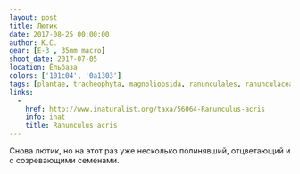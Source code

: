 ```yaml
---
layout: post
title: Лютик
date: 2017-08-25 00:00:00
author: К.С.
gear: [E-3 , 35mm macro]
shoot_date: 2017-07-05
location: Ёльбаза
colors: ['101c04', '0a1303']
tags: [plantae, tracheophyta, magnoliopsida, ranunculales, ranunculaceae, ranunculus, ranunculus acris]
links:
  -
    href: http://www.inaturalist.org/taxa/56064-Ranunculus-acris
    info: inat
    title: Ranunculus acris
---
```

Снова лютик, но на этот раз уже несколько полинявший, отцветающий и с созревающими семенами.
